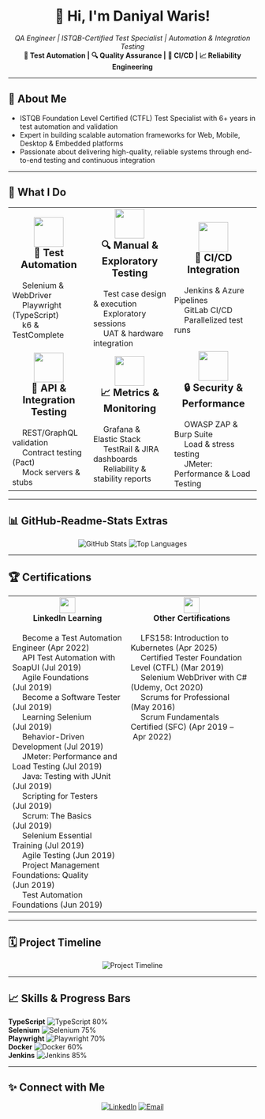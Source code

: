 <!--
  👋 Hello, I'm Daniyal Waris!
  QA Engineer ensuring delivery of high-reliability software and systems.
-->

<h1 align="center">👋 Hi, I'm Daniyal Waris!</h1>
<p align="center">
  <em>QA Engineer | ISTQB-Certified Test Specialist | Automation & Integration Testing</em><br/>
  <strong>🧪 Test Automation | 🔍 Quality Assurance | 🚀 CI/CD | 📈 Reliability Engineering</strong>
</p>

---

## 🚀 About Me

- ISTQB Foundation Level Certified (CTFL) Test Specialist with 6+ years in test automation and validation  
- Expert in building scalable automation frameworks for Web, Mobile, Desktop & Embedded platforms  
- Passionate about delivering high-quality, reliable systems through end-to-end testing and continuous integration  

---

## 🚀 What I Do

<table>
  <tr>
    <td align="center" width="320" height="220">
      <img src="https://cdn-icons-png.flaticon.com/128/3590/3590556.png" width="60"/><br>
      <strong style="font-size: 20px;">🧪 Test Automation</strong><br><br>
      <div align="left">
        <img src="https://cdn-icons-png.flaticon.com/128/5968/5968544.png" width="16"/> Selenium & WebDriver<br>
        <img src="https://cdn-icons-png.flaticon.com/128/2885/2885278.png" width="16"/> Playwright (TypeScript)<br>
        <img src="https://cdn-icons-png.flaticon.com/128/3642/3642967.png" width="16"/> k6 & TestComplete
      </div>
    </td>
    <td align="center" width="320" height="220">
      <img src="https://cdn-icons-png.flaticon.com/128/2711/2711401.png" width="60"/><br>
      <strong style="font-size: 20px;">🔍 Manual & Exploratory Testing</strong><br><br>
      <div align="left">
        <img src="https://cdn-icons-png.flaticon.com/128/3064/3064197.png" width="16"/> Test case design & execution<br>
        <img src="https://cdn-icons-png.flaticon.com/128/1112/1112505.png" width="16"/> Exploratory sessions<br>
        <img src="https://cdn-icons-png.flaticon.com/128/1011/1011803.png" width="16"/> UAT & hardware integration
      </div>
    </td>
    <td align="center" width="320" height="220">
      <img src="https://cdn-icons-png.flaticon.com/128/833/833524.png" width="60"/><br>
      <strong style="font-size: 20px;">🔄 CI/CD Integration</strong><br><br>
      <div align="left">
        <img src="https://cdn-icons-png.flaticon.com/128/919/919836.png" width="16"/> Jenkins & Azure Pipelines<br>
        <img src="https://cdn-icons-png.flaticon.com/128/5968/5968874.png" width="16"/> GitLab CI/CD<br>
        <img src="https://cdn-icons-png.flaticon.com/128/1082/1082601.png" width="16"/> Parallelized test runs
      </div>
    </td>
  </tr>
  <tr>
    <td align="center" width="320" height="220">
      <img src="https://cdn-icons-png.flaticon.com/128/1170/1170576.png" width="60"/><br>
      <strong style="font-size: 20px;">🔗 API & Integration Testing</strong><br><br>
      <div align="left">
        <img src="https://cdn-icons-png.flaticon.com/128/876/876770.png" width="16"/> REST/GraphQL validation<br>
        <img src="https://cdn-icons-png.flaticon.com/128/3634/3634236.png" width="16"/> Contract testing (Pact)<br>
        <img src="https://cdn-icons-png.flaticon.com/128/189/189693.png" width="16"/> Mock servers & stubs
      </div>
    </td>
    <td align="center" width="320" height="220">
      <img src="https://cdn-icons-png.flaticon.com/128/3176/3176295.png" width="60"/><br>
      <strong style="font-size: 20px;">📈 Metrics & Monitoring</strong><br><br>
      <div align="left">
        <img src="https://cdn-icons-png.flaticon.com/128/1167/1167223.png" width="16"/> Grafana & Elastic Stack<br>
        <img src="https://cdn-icons-png.flaticon.com/128/2043/2043203.png" width="16"/> TestRail & JIRA dashboards<br>
        <img src="https://cdn-icons-png.flaticon.com/128/2913/2913508.png" width="16"/> Reliability & stability reports
      </div>
    </td>
    <td align="center" width="320" height="220">
      <img src="https://cdn-icons-png.flaticon.com/128/2910/2910795.png" width="60"/><br>
      <strong style="font-size: 20px;">🔒 Security & Performance</strong><br><br>
      <div align="left">
        <img src="https://cdn-icons-png.flaticon.com/128/1082/1082603.png" width="16"/> OWASP ZAP & Burp Suite<br>
        <img src="https://cdn-icons-png.flaticon.com/128/1717/1717304.png" width="16"/> Load & stress testing<br>
        <img src="https://jmeter.apache.org/images/jmeter_square.png" width="16"/> JMeter: Performance & Load Testing
      </div>
    </td>
  </tr>
</table>

---

## 📊 GitHub-Readme-Stats Extras

<p align="center">
  <img src="https://github-readme-stats.vercel.app/api?username=daniyalwaris&show_icons=true&theme=dark" alt="GitHub Stats"/>
  <img src="https://github-readme-stats.vercel.app/api/top-langs/?username=daniyalwaris&layout=compact&theme=dark" alt="Top Languages"/>
</p>

---

## 🏆 Certifications

<table>
  <tr>
    <td align="center" valign="top">
      <img src="https://cdn-icons-png.flaticon.com/128/174/174857.png" width="32"/><br>
      <strong>LinkedIn Learning</strong><br><br>
      <div align="left">
        <img src="https://cdn-icons-png.flaticon.com/128/2965/2965567.png" width="16"/> Become a Test Automation Engineer (Apr 2022)<br>
        <img src="https://cdn-icons-png.flaticon.com/128/876/876770.png" width="16"/> API Test Automation with SoapUI (Jul 2019)<br>
        <img src="https://cdn-icons-png.flaticon.com/128/3446/3446228.png" width="16"/> Agile Foundations (Jul 2019)<br>
        <img src="https://cdn-icons-png.flaticon.com/128/2590/2590045.png" width="16"/> Become a Software Tester (Jul 2019)<br>
        <img src="https://cdn-icons-png.flaticon.com/128/5968/5968544.png" width="16"/> Learning Selenium (Jul 2019)<br>
        <img src="https://cdn-icons-png.flaticon.com/128/3634/3634236.png" width="16"/> Behavior-Driven Development (Jul 2019)<br>
        <img src="https://jmeter.apache.org/images/jmeter.svg" width="16"/> JMeter: Performance and Load Testing (Jul 2019)<br>
        <img src="https://cdn-icons-png.flaticon.com/128/226/226777.png" width="16"/> Java: Testing with JUnit (Jul 2019)<br>
        <img src="https://cdn-icons-png.flaticon.com/128/861/861512.png" width="16"/> Scripting for Testers (Jul 2019)<br>
        <img src="https://cdn-icons-png.flaticon.com/128/942/942807.png" width="16"/> Scrum: The Basics (Jul 2019)<br>
        <img src="https://cdn-icons-png.flaticon.com/128/1995/1995574.png" width="16"/> Selenium Essential Training (Jul 2019)<br>
        <img src="https://cdn-icons-png.flaticon.com/128/3960/3960760.png" width="16"/> Agile Testing (Jun 2019)<br>
        <img src="https://cdn-icons-png.flaticon.com/128/2641/2641530.png" width="16"/> Project Management Foundations: Quality (Jun 2019)<br>
        <img src="https://cdn-icons-png.flaticon.com/128/3524/3524635.png" width="16"/> Test Automation Foundations (Jun 2019)
      </div>
    </td>
    <td align="center" valign="top">
      <img src="https://cdn-icons-png.flaticon.com/128/2591/2591502.png" width="32"/><br>
      <strong>Other Certifications</strong><br><br>
      <div align="left">
        <img src="https://cdn-icons-png.flaticon.com/128/2936/2936766.png" width="16"/> LFS158: Introduction to Kubernetes (Apr 2025)<br>
        <img src="https://cdn-icons-png.flaticon.com/128/1041/1041023.png" width="16"/> Certified Tester Foundation Level (CTFL) (Mar 2019)<br>
        <img src="https://cdn-icons-png.flaticon.com/128/753/753345.png" width="16"/> Selenium WebDriver with C# (Udemy, Oct 2020)<br>
        <img src="https://cdn-icons-png.flaticon.com/128/942/942807.png" width="16"/> Scrums for Professional (May 2016)<br>
        <img src="https://cdn-icons-png.flaticon.com/128/5910/5910775.png" width="16"/> Scrum Fundamentals Certified (SFC) (Apr 2019 – Apr 2022)
      </div>
    </td>
  </tr>
</table>

---

## 🗓️ Project Timeline

<p align="center">
  <img src="https://raw.githubusercontent.com/daniyalwaris/daniyalwaris/main/assets/timeline.svg" alt="Project Timeline"/>
</p>

---

## 📈 Skills & Progress Bars

**TypeScript** <img src="https://progress-bar.dev/80/?title=TypeScript" alt="TypeScript 80%"/><br>
**Selenium** <img src="https://progress-bar.dev/75/?title=Selenium" alt="Selenium 75%"/><br>
**Playwright** <img src="https://progress-bar.dev/70/?title=Playwright" alt="Playwright 70%"/><br>
**Docker** <img src="https://progress-bar.dev/60/?title=Docker" alt="Docker 60%"/><br>
**Jenkins** <img src="https://progress-bar.dev/85/?title=Jenkins" alt="Jenkins 85%"/><br>

---

## ✨ Connect with Me

<p align="center">
  <a href="https://linkedin.com/in/daniyalwaris" target="_blank"><img src="https://img.shields.io/badge/LinkedIn-0077B5?logo=linkedin&logoColor=white" alt="LinkedIn"/></a>
  <a href="mailto:daniyalwaris92@gmail.com"><img src="https://img.shields.io/badge/Email-D14836?logo=gmail&logoColor=white" alt="Email"/></a>
</p>
